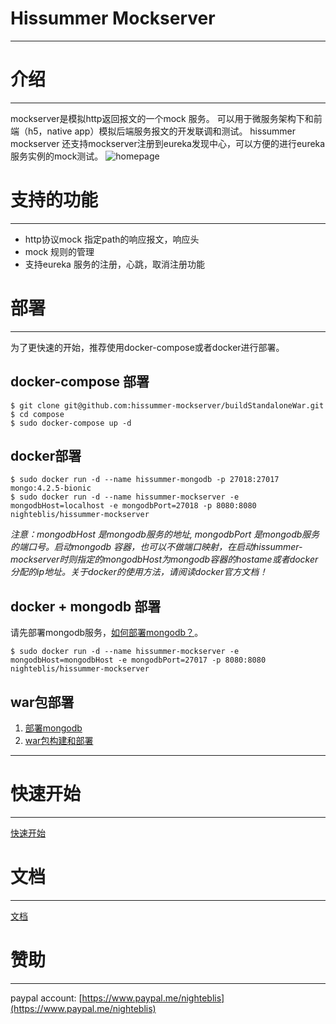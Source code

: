
# **Hissummer Mockserver**
***

# 介绍
***
mockserver是模拟http返回报文的一个mock 服务。 可以用于微服务架构下和前端（h5，native app）模拟后端服务报文的开发联调和测试。
hissummer mockserver 还支持mockserver注册到eureka发现中心，可以方便的进行eureka服务实例的mock测试。
![homepage](../img/homepage.png)

#  支持的功能
***
* http协议mock 指定path的响应报文，响应头
* mock 规则的管理
* 支持eureka 服务的注册，心跳，取消注册功能



# 部署
***
为了更快速的开始，推荐使用docker-compose或者docker进行部署。

## docker-compose 部署

```
$ git clone git@github.com:hissummer-mockserver/buildStandaloneWar.git
$ cd compose
$ sudo docker-compose up -d
```

## docker部署

```
$ sudo docker run -d --name hissummer-mongodb -p 27018:27017 mongo:4.2.5-bionic
$ sudo docker run -d --name hissummer-mockserver -e mongodbHost=localhost -e mongodbPort=27018 -p 8080:8080   nighteblis/hissummer-mockserver
```

*注意：mongodbHost 是mongodb服务的地址, mongodbPort 是mongodb服务的端口号。启动mongodb 容器，也可以不做端口映射，在启动hissummer-mockserver时则指定的mongodbHost为mongodb容器的hostame或者docker分配的ip地址。关于docker的使用方法，请阅读docker官方文档！*

## docker + mongodb 部署

请先部署mongodb服务，[如何部署mongodb？](deploy/deploymongodb/)。

```
$ sudo docker run -d --name hissummer-mockserver -e mongodbHost=mongodbHost -e mongodbPort=27017 -p 8080:8080   nighteblis/hissummer-mockserver
```

## war包部署

1. [部署mongodb](deploy/deploymongodb/)
2. [war包构建和部署](deploy/compile/)

***

# 快速开始
***
[快速开始](quickstart/)

# 文档
***
[文档](documents/catalog/)

# 赞助
***
paypal account: [https://www.paypal.me/nighteblis](https://www.paypal.me/nighteblis)
